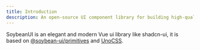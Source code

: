 ```yaml
---
title: Introduction
description: An open-source UI component library for building high-quality, accessible design systems and web apps using Vue.
---
```


SoybeanUI is an elegant and modern Vue ui library like shadcn-ui, it is based on [@soybean-ui/primitives](/primitives/) and [UnoCSS](https://unocss.dev/).
